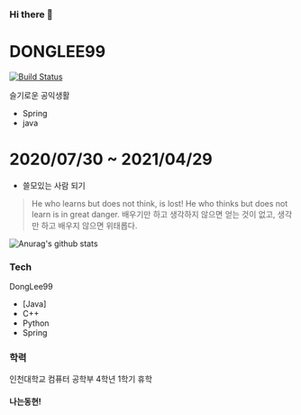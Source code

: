 ### Hi there 👋

# DONGLEE99

[![Build Status](https://travis-ci.org/joemccann/dillinger.svg?branch=master)](https://travis-ci.org/joemccann/dillinger)

슬기로운 공익생활 

  - Spring 
  - java
# 2020/07/30 ~ 2021/04/29

  - 쓸모있는 사람 되기


> He who learns but does not think, 
> is lost! He who thinks but does not learn is in great danger.
> 배우기만 하고 생각하지 않으면 얻는 것이 없고, 생각만 하고 배우지 않으면 위태롭다.

![Anurag's github stats](https://github-readme-stats.vercel.app/api?username=DongLee99&hide=contribs,prs)


### Tech

DongLee99
* [Java] 
* C++
* Python
* Spring

### 학력
인천대학교 컴퓨터 공학부 4학년 1학기 휴학

#### 나는동현!
